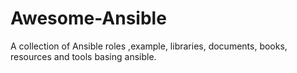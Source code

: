 # Awesome-Ansible
A collection of Ansible roles ,example, libraries, documents, books, resources and tools basing ansible.

